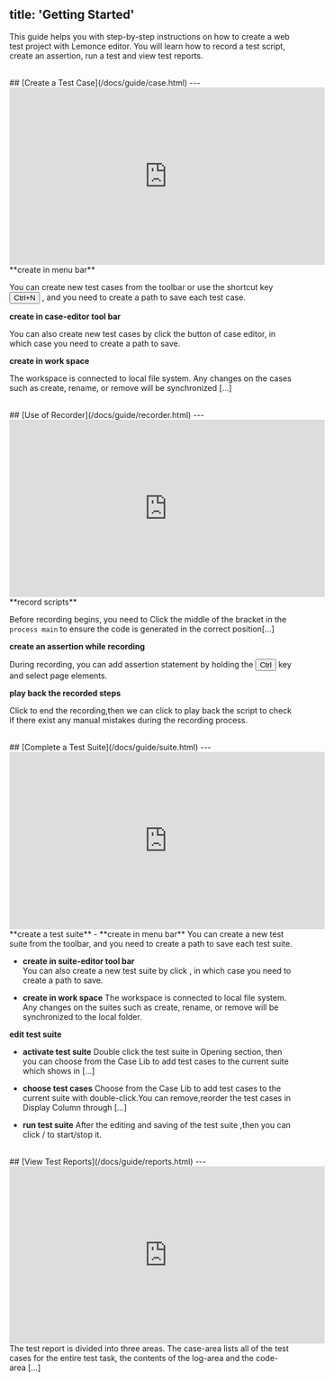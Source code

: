 title: 'Getting Started'
---

This guide helps you with step-by-step instructions on how to create a web test project with Lemonce editor. You will learn how to record a test script, create an assertion, run a test and view test reports.

<br/>
## [Create a Test Case](/docs/guide/case.html)
---
<iframe width="560" height="315" src="https://www.youtube.com/embed/S5wNw6feAk0" frameborder="0" allowfullscreen></iframe>

<br/>
**create in menu bar**

You can create new test cases from the toolbar or use the shortcut key <button>Ctrl+N</button> , and you need to create a path to save each test case.

**create in case-editor tool bar**  

You can also create new test cases by click the <i class="fa fa-file-code-o"></i> button of case editor, in which case you need to create a path to save.

**create in work space** 

The workspace is connected to local file system. 
Any changes on the cases such as create, rename, or remove will be synchronized [...]

<br/>
## [Use of Recorder](/docs/guide/recorder.html)
---
<iframe width="560" height="315" src="https://www.youtube.com/embed/Tnf6GQdyvRc" frameborder="0" allowfullscreen></iframe>

<br/>
**record scripts** 

Before recording begins, you need to Click the middle of the bracket in the `process main` to ensure the code is generated in the correct position[...]

**create an assertion while recording** 

During recording, you can add assertion statement by holding the <button>Ctrl</button> key and select page elements.

**play back the recorded steps** 

Click <i class="fa fa-stop-circle-o" style="color:red"></i> to end the recording,then we can click <i class="fa fa-play"></i> to play back the script to check if there exist any manual mistakes during the recording process.

<br/>
## [Complete a Test Suite](/docs/guide/suite.html)
---
<iframe width="560" height="315" src="https://www.youtube.com/embed/krnloYfmayc" frameborder="0" allowfullscreen></iframe>
 
<br/>
**create a test suite**
- **create in menu bar**
You can create a new test suite from the toolbar, and you need to create a path to save each test suite.

- **create in suite-editor tool bar**  
You can also create a new test suite by click <i class="fa fa-file-text-o"></i> , in which case you need to create a path to save.

- **create in work space**
The workspace is connected to local file system. 
Any changes on the suites such as create, rename, or remove will be synchronized to the local folder. 

**edit test suite** 

- **activate test suite**
Double click the test suite in Opening section, then you can choose from the Case Lib to add test cases to the current suite which shows in [...]

- **choose test cases**
Choose from the Case Lib to add test cases to the current suite with double-click.You can remove,reorder the test cases in Display Column through [...]

- **run test suite**
After the editing and saving of the test suite ,then you can click <i class="fa fa-play"></i> / <i class="fa fa-stop"></i> to start/stop it.

<br/>
## [View Test Reports](/docs/guide/reports.html)
---
<iframe width="560" height="315" src="https://www.youtube.com/embed/xU3N7V7UQl8" frameborder="0" allowfullscreen></iframe>

<br/>
The test report is divided into three areas. The case-area lists all of the test cases for the entire test task, the contents of the log-area and the code-area [...]